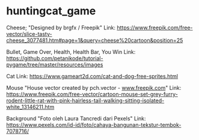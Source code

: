 # huntingcat_game

Cheese;
"Designed by brgfx / Freepik"
Link: https://www.freepik.com/free-vector/slice-tasty-cheese_3077481.htm#page=1&query=cheese%20cartoon&position=25

Bullet, Game Over, Health, Health Bar, You Win
Link: https://github.com/petanikode/tutorial-pygame/tree/master/resources/images

Cat
Link: https://www.gameart2d.com/cat-and-dog-free-sprites.html

Mouse
"House vector created by pch.vector - www.freepik.com"
Link: https://www.freepik.com/free-vector/cartoon-mouse-set-grey-furry-rodent-little-rat-with-pink-hairless-tail-walking-sitting-isolated-white_13146211.htm

Background
"Foto oleh Laura Tancredi dari Pexels"
Link: https://www.pexels.com/id-id/foto/cahaya-bangunan-tekstur-tembok-7078716/
